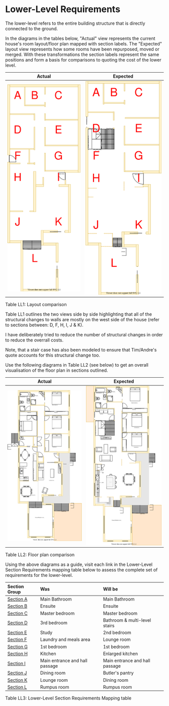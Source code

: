 # Lower-Level Requirements

The lower-level refers to the entire building structure that is directly connected to the ground. 

In the diagrams in the tables below, "Actual" view represents the current house's room layout/floor plan mapped with section labels. The "Expected" layout view represents how some rooms have been repurposed, moved or merged. With these transformations the section labels represent the same positions and form a basis for comparisons to quoting the cost of the lower level.

|Actual|Expected|
|:---:|:---:|
|![AS-IS lower-level diagram](Lower-Level-AS-IS-sections.svg)|![TO-BE lower-level diagram](Lower-Level-TO-BE-sections.svg)|

Table LL1: Layout comparison

Table LL1 outlines the two views side by side highlighting that all of the structural changes to walls are mostly on the west side of the house (refer to sections between: D, F, H, I,  J & K). 

I have deliberately tried to reduce the number of structural changes in order to reduce the overrall costs.

Note, that a stair case has also been modeled to ensure that Tim/Andre's quote accounts for this structural change too.

Use the following diagrams in Table LL2 (see below) to get an overall visualisation of the floor plan in sections outlined.

|Actual|Expected|
|:---:|:---:|
|![AS-IS lower-level diagram](Lower-Level-AS-IS-floor-plan.svg)|![TO-BE lower-level diagram](Lower-Level-TO-BE-floor-plan.svg)|

Table LL2: Floor plan comparison

Using the above diagrams as a guide, visit each link in the Lower-Level Section Requirements mapping table below to assess the complete set of requirements for the lower-level.

|Section Group|Was|Will be|
|:---|:---|:---|
|[Section A](./section-A-requirements.md)|Main Bathroom|Main Bathroom|
|[Section B](./section-B-requirements.md)|Ensuite|Ensuite|
|[Section C](./section-C-requirements.md)|Master bedroom|Master bedroom|
|[Section D](./section-D-requirements.md)|3rd bedroom|Bathroom & multi-level stairs|
|[Section E](./section-E-requirements.md)|Study|2nd bedroom|
|[Section F](./section-F-requirements.md)|Laundry and meals area|Lounge room|
|[Section G](./section-G-requirements.md)|1st bedroom|1st bedroom|
|[Section H](./section-H-requirements.md)|Kitchen|Enlarged kitchen|
|[Section I](./section-I-requirements.md)|Main entrance and hall passage|Main entrance and hall passage|
|[Section J](./section-J-requirements.md)|Dining room|Butler's pantry|
|[Section K](./section-K-requirements.md)|Lounge room|Dining room|
|[Section L](./section-L-requirements.md)|Rumpus room|Rumpus room|

Table LL3: Lower-Level Section Requirements Mapping table